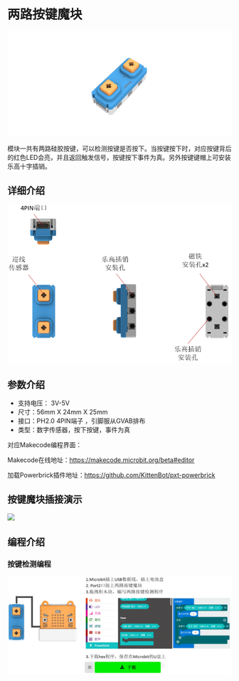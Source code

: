 # 两路按键魔块

![](./images/08_03.png)

模块一共有两路硅胶按键，可以检测按键是否按下。当按键按下时，对应按键背后的红色LED会亮，并且返回触发信号，按键按下事件为真。另外按键键帽上可安装乐高十字插销。

## 详细介绍

![](./images/08_01.png)

## 参数介绍

- 支持电压： 3V-5V
- 尺寸：56mm X 24mm X 25mm
- 接口：PH2.0 4PIN端子 ，引脚服从GVAB排布
- 类型：数字传感器，按下按键，事件为真

对应Makecode编程界面：

Makecode在线地址：https://makecode.microbit.org/beta#editor

加载Powerbrick插件地址：https://github.com/KittenBot/pxt-powerbrick

## 按键魔块插接演示

![](./images/IMG_2569.GIF)


## 编程介绍

### 按键检测编程

![](./images/08_02.png)

